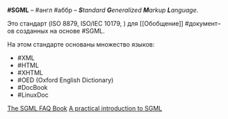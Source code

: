 **#SGML** – #англ #аббр – _**S**tandard **G**eneralized **M**arkup **L**anguage_.

Это стандарт (ISO 8879, ISO/IEC 10179, ) для [[Обобщение]] #документ–ов созданных на основе #SGML.

На этом стандарте основаны множество языков:
- #XML
- #HTML
- #XHTML
- #OED (Oxford English Dictionary)
- #DocBook
- #LinuxDoc

[The SGML FAQ Book](https://d.pr/f/atYNjI)
[A practical introduction to SGML](https://d.pr/f/7hZzrs)